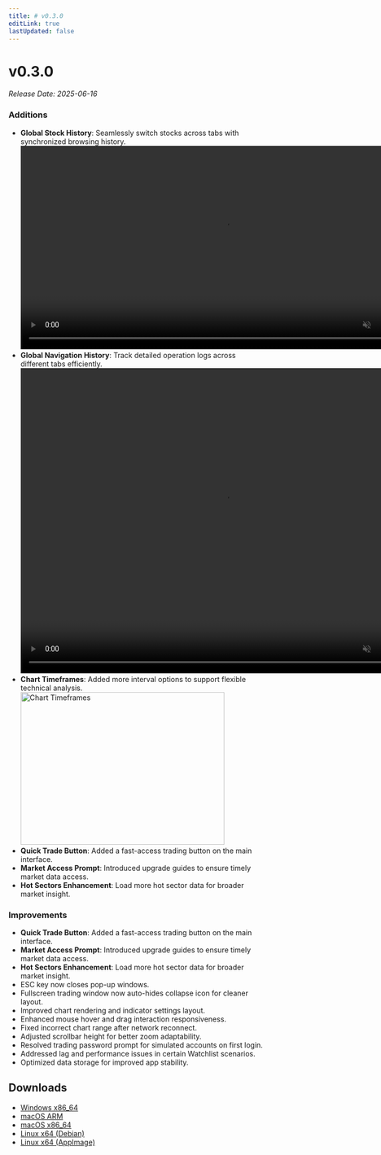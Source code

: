 ```yaml
---
title: # v0.3.0
editLink: true
lastUpdated: false
---
```


# v0.3.0 

_Release Date: 2025-06-16_

### Additions

- **Global Stock History**: Seamlessly switch stocks across tabs with synchronized browsing history.
  <video src="https://assets.lbctrl.com/uploads/ecf499a3-1c96-43be-8d28-1377ab643c70/global_counter_history.mp4" width="800px" autoplay muted loop />
- **Global Navigation History**: Track detailed operation logs across different tabs efficiently.
  <video src="https://assets.lbctrl.com/uploads/d7513e89-96bd-4d32-8005-e5e11a156896/global_navgation.mp4" width="800px" height="600px" autoplay muted loop>
  </video>
- **Chart Timeframes**: Added more interval options to support flexible technical analysis.
  <img src="https://assets.lbctrl.com/uploads/b6be76b4-c99c-45a0-9fcb-1565ea6261eb/scr-20250605-qfcn.png" alt="Chart Timeframes" width="400" height="300">
- **Quick Trade Button**: Added a fast-access trading button on the main interface.
- **Market Access Prompt**: Introduced upgrade guides to ensure timely market data access.
- **Hot Sectors Enhancement**: Load more hot sector data for broader market insight.

### Improvements

- **Quick Trade Button**: Added a fast-access trading button on the main interface.
- **Market Access Prompt**: Introduced upgrade guides to ensure timely market data access.
- **Hot Sectors Enhancement**: Load more hot sector data for broader market insight.
- ESC key now closes pop-up windows.
- Fullscreen trading window now auto-hides collapse icon for cleaner layout.
- Improved chart rendering and indicator settings layout.
- Enhanced mouse hover and drag interaction responsiveness.
- Fixed incorrect chart range after network reconnect.
- Adjusted scrollbar height for better zoom adaptability.
- Resolved trading password prompt for simulated accounts on first login.
- Addressed lag and performance issues in certain Watchlist scenarios.
- Optimized data storage for improved app stability.

## Downloads

- [Windows x86_64](https://assets.lbkrs.com/github/release/longbridge-desktop/stable/longbridge-v0.3.0-windows-x86_64.exe)
- [macOS ARM](https://assets.lbkrs.com/github/release/longbridge-desktop/stable/longbridge-v0.3.0-macos-aarch64.dmg)
- [macOS x86_64](https://assets.lbkrs.com/github/release/longbridge-desktop/stable/longbridge-v0.3.0-macos-x86_64.dmg)
- [Linux x64 (Debian)](https://assets.lbkrs.com/github/release/longbridge-desktop/stable/longbridge-v0.3.0-linux-x86_64.deb)
- [Linux x64 (AppImage)](https://assets.lbkrs.com/github/release/longbridge-desktop/stable/longbridge-v0.3.0-linux-x86_64.AppImage)